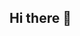 ## Hi there 👋

<!--
**Antoniel03/Antoniel03** is a ✨ _special_ ✨ repository because its `README.md` (this file) appears on your GitHub profile.

Here are some ideas to get you started:
![ding-ding-ding-alistar](https://github.com/user-attachments/assets/89de13cc-7496-4e26-ba64-b81e3badb17e)

- 🔭 I’m currently working on ...
- 🌱 I’m currently learning ...
- 👯 I’m looking to collaborate on ...
- 🤔 I’m looking for help with ...
- 💬 Ask me about ...
- 📫 How to reach me: ...
- 😄 Pronouns: ...
- ⚡ Fun fact: ...
-->
